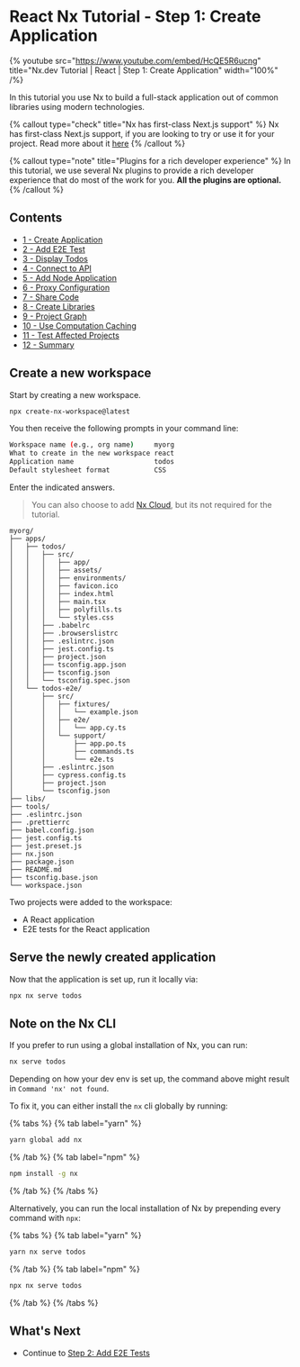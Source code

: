 # React Nx Tutorial - Step 1: Create Application

{% youtube
src="https://www.youtube.com/embed/HcQE5R6ucng"
title="Nx.dev Tutorial | React | Step 1: Create Application"
width="100%" /%}

In this tutorial you use Nx to build a full-stack application out of common libraries using modern technologies.

{% callout type="check" title="Nx has first-class Next.js support" %}
Nx has first-class Next.js support, if you are looking to try or use it for your project. Read more about it [here](/packages/next)
{% /callout %}

{% callout type="note" title="Plugins for a rich developer experience" %}
In this tutorial, we use several Nx plugins to provide a rich developer experience that do most of the work for you. **All the plugins are optional.**
{% /callout %}

## Contents

- [1 - Create Application](/react-tutorial/01-create-application)
- [2 - Add E2E Test](/react-tutorial/02-add-e2e-test)
- [3 - Display Todos](/react-tutorial/03-display-todos)
- [4 - Connect to API](/react-tutorial/04-connect-to-api)
- [5 - Add Node Application](/react-tutorial/05-add-node-app)
- [6 - Proxy Configuration](/react-tutorial/06-proxy)
- [7 - Share Code](/react-tutorial/07-share-code)
- [8 - Create Libraries](/react-tutorial/08-create-libs)
- [9 - Project Graph](/react-tutorial/09-dep-graph)
- [10 - Use Computation Caching](/react-tutorial/10-computation-caching)
- [11 - Test Affected Projects](/react-tutorial/11-test-affected-projects)
- [12 - Summary](/react-tutorial/12-summary)

## Create a new workspace

Start by creating a new workspace.

```bash
npx create-nx-workspace@latest
```

You then receive the following prompts in your command line:

```bash
Workspace name (e.g., org name)     myorg
What to create in the new workspace react
Application name                    todos
Default stylesheet format           CSS
```

Enter the indicated answers.

> You can also choose to add [Nx Cloud](https://nx.app), but its not required for the tutorial.

```treeview
myorg/
├── apps/
│   ├── todos/
│   │   ├── src/
│   │   │   ├── app/
│   │   │   ├── assets/
│   │   │   ├── environments/
│   │   │   ├── favicon.ico
│   │   │   ├── index.html
│   │   │   ├── main.tsx
│   │   │   ├── polyfills.ts
│   │   │   └── styles.css
│   │   ├── .babelrc
│   │   ├── .browserslistrc
│   │   ├── .eslintrc.json
│   │   ├── jest.config.ts
│   │   ├── project.json
│   │   ├── tsconfig.app.json
│   │   ├── tsconfig.json
│   │   └── tsconfig.spec.json
│   └── todos-e2e/
│       ├── src/
│       │   ├── fixtures/
│       │   │   └── example.json
│       │   ├── e2e/
│       │   │   └── app.cy.ts
│       │   └── support/
│       │       ├── app.po.ts
│       │       ├── commands.ts
│       │       └── e2e.ts
│       ├── .eslintrc.json
│       ├── cypress.config.ts
│       ├── project.json
│       └── tsconfig.json
├── libs/
├── tools/
├── .eslintrc.json
├── .prettierrc
├── babel.config.json
├── jest.config.ts
├── jest.preset.js
├── nx.json
├── package.json
├── README.md
├── tsconfig.base.json
└── workspace.json
```

Two projects were added to the workspace:

- A React application
- E2E tests for the React application

## Serve the newly created application

Now that the application is set up, run it locally via:

```bash
npx nx serve todos
```

## Note on the Nx CLI

If you prefer to run using a global installation of Nx, you can run:

```bash
nx serve todos
```

Depending on how your dev env is set up, the command above might result in `Command 'nx' not found`.

To fix it, you can either install the `nx` cli globally by running:

{% tabs %}
{% tab label="yarn" %}

```bash
yarn global add nx
```

{% /tab %}
{% tab label="npm" %}

```bash
npm install -g nx
```

{% /tab %}
{% /tabs %}

Alternatively, you can run the local installation of Nx by prepending every command with `npx`:

{% tabs %}
{% tab label="yarn" %}

```bash
yarn nx serve todos
```

{% /tab %}
{% tab label="npm" %}

```bash
npx nx serve todos
```

{% /tab %}
{% /tabs %}

## What's Next

- Continue to [Step 2: Add E2E Tests](/react-tutorial/02-add-e2e-test)
